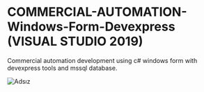 # COMMERCIAL-AUTOMATION-Windows-Form-Devexpress (VISUAL STUDIO 2019)
Commercial automation development using c# windows form with devexpress tools and mssql database.


![Adsız](https://user-images.githubusercontent.com/67559667/104463718-2dc80900-55c3-11eb-8900-6f2726e6b399.png)
